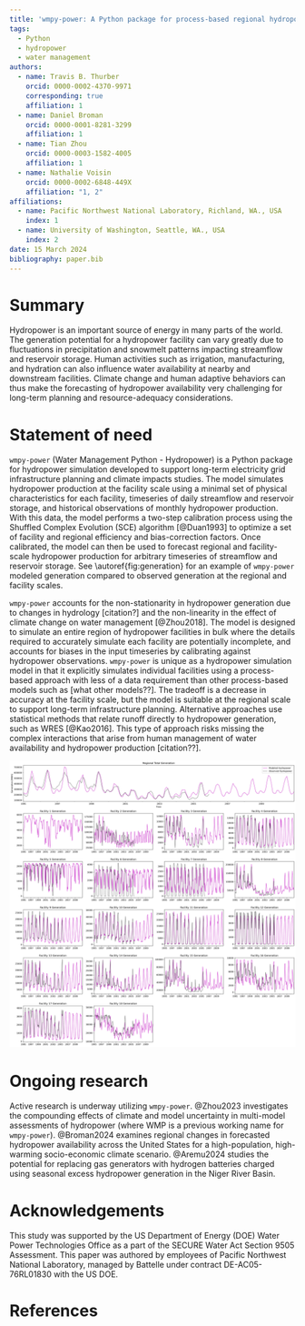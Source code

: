 ```yaml
---
title: 'wmpy-power: A Python package for process-based regional hydropower simulation'
tags:
  - Python
  - hydropower
  - water management
authors:
  - name: Travis B. Thurber
    orcid: 0000-0002-4370-9971
    corresponding: true
    affiliation: 1
  - name: Daniel Broman
    orcid: 0000-0001-8281-3299
    affiliation: 1
  - name: Tian Zhou
    orcid: 0000-0003-1582-4005
    affiliation: 1
  - name: Nathalie Voisin
    orcid: 0000-0002-6848-449X
    affiliation: "1, 2"
affiliations:
  - name: Pacific Northwest National Laboratory, Richland, WA., USA
    index: 1
  - name: University of Washington, Seattle, WA., USA
    index: 2
date: 15 March 2024
bibliography: paper.bib
---
```


# Summary

Hydropower is an important source of energy in many parts of the world. The generation potential for a hydropower facility can vary greatly due to fluctuations in precipitation and snowmelt patterns impacting streamflow and reservoir storage. Human activities such as irrigation, manufacturing, and hydration can also influence water availability at nearby and downstream facilities. Climate change and human adaptive behaviors can thus make the forecasting of hydropower availability very challenging for long-term planning and resource-adequacy considerations.

# Statement of need

`wmpy-power` (Water Management Python - Hydropower) is a Python package for hydropower simulation developed to support long-term electricity grid infrastructure planning and climate impacts studies. The model simulates hydropower production at the facility scale using a minimal set of physical characteristics for each facility, timeseries of daily streamflow and reservoir storage, and historical observations of monthly hydropower production. With this data, the model performs a two-step calibration process using the Shuffled Complex Evolution (SCE) algorithm [@Duan1993] to optimize a set of facility and regional efficiency and bias-correction factors. Once calibrated, the model can then be used to forecast regional and facility-scale hydropower production for arbitrary timeseries of streamflow and reservoir storage. See \autoref{fig:generation} for an example of `wmpy-power` modeled generation compared to observed generation at the regional and facility scales.

`wmpy-power` accounts for the non-stationarity in hydropower generation due to changes in hydrology [citation?] and the non-linearity in the effect of climate change on water management [@Zhou2018]. The model is designed to simulate an entire region of hydropower facilities in bulk where the details required to accurately simulate each facility are potentially incomplete, and accounts for biases in the input timeseries by calibrating against hydropower observations. `wmpy-power` is unique as a hydropower simulation model in that it explicitly simulates individual facilities using a process-based approach with less of a data requirement than other process-based models such as [what other models??]. The tradeoff is a decrease in accuracy at the facility scale, but the model is suitable at the regional scale to support long-term infrastructure planning. Alternative approaches use statistical methods that relate runoff directly to hydropower generation, such as WRES [@Kao2016]. This type of approach risks missing the complex interactions that arise from human management of water availability and hydropower production [citation??].

![Example model output of simulated hydropower at the regional and facility scales compared with example observations. The regional signal exhibits high fidelity despite the noise and missing data points in the certain facility signals. In this example, the calibration period was 1995-2006 and the simulation period was 2007-2010.\label{fig:generation}](figure1.png)

# Ongoing research

Active research is underway utilizing `wmpy-power`. @Zhou2023 investigates the compounding effects of climate and model uncertainty in multi-model assessments of hydropower (where WMP is a previous working name for `wmpy-power`). @Broman2024 examines regional changes in forecasted hydropower availability across the United States for a high-population, high-warming socio-economic climate scenario. @Aremu2024 studies the potential for replacing gas generators with hydrogen batteries charged using seasonal excess hydropower generation in the Niger River Basin.

# Acknowledgements

This study was supported by the US Department of Energy (DOE) Water Power Technologies Office as a part of the SECURE Water Act Section 9505 Assessment. This paper was authored by employees of Pacific Northwest National Laboratory, managed by Battelle under contract DE-AC05-76RL01830 with the US DOE.

# References